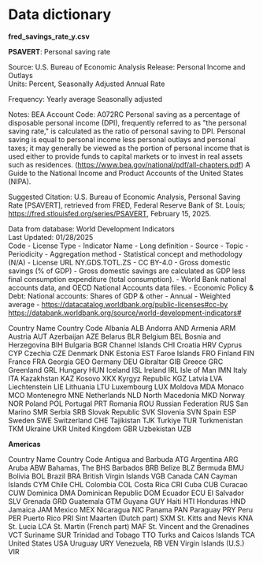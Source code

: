# Data dictionary



**fred_savings_rate_y.csv**

**PSAVERT**: Personal saving rate

Source: U.S. Bureau of Economic Analysis  Release: Personal Income and Outlays  
Units:  Percent, Seasonally Adjusted Annual Rate

Frequency:  Yearly average
Seasonally adjusted

Notes:
BEA Account Code: A072RC
Personal saving as a percentage of disposable personal income (DPI), frequently referred to as "the personal saving rate," is calculated
as the ratio of personal saving to DPI.
Personal saving is equal to personal income less personal outlays and personal taxes; it may generally be viewed as the portion 
of personal income that is used either to provide funds to capital markets or to invest in real assets such as residences.
(https://www.bea.gov/national/pdf/all-chapters.pdf)
A Guide to the National Income and Product Accounts of the United States (NIPA).

Suggested Citation:
U.S. Bureau of Economic Analysis, Personal Saving Rate [PSAVERT], retrieved from FRED, Federal Reserve Bank of St. Louis; 
https://fred.stlouisfed.org/series/PSAVERT, February 15, 2025.


Data from database: World Development Indicators									
Last Updated: 01/28/2025									
Code - License Type -	Indicator Name -	Long definition -	Source -	Topic	- Periodicity	- Aggregation method	- Statistical concept and methodology (N/A) -	License URL
NY.GDS.TOTL.ZS - CC BY-4.0 - Gross domestic savings (% of GDP) -	Gross domestic savings are calculated as GDP less final consumption expenditure (total consumption). -	World Bank national accounts data, and OECD National Accounts data files. -	Economic Policy & Debt: National accounts: Shares of GDP & other -	Annual -	Weighted average	-	https://datacatalog.worldbank.org/public-licenses#cc-by
https://databank.worldbank.org/source/world-development-indicators#


Country Name	Country Code
Albania	ALB
Andorra	AND
Armenia	ARM
Austria	AUT
Azerbaijan	AZE
Belarus	BLR
Belgium	BEL
Bosnia and Herzegovina	BIH
Bulgaria	BGR
Channel Islands	CHI
Croatia	HRV
Cyprus	CYP
Czechia	CZE
Denmark	DNK
Estonia	EST
Faroe Islands	FRO
Finland	FIN
France	FRA
Georgia	GEO
Germany	DEU
Gibraltar	GIB
Greece	GRC
Greenland	GRL
Hungary	HUN
Iceland	ISL
Ireland	IRL
Isle of Man	IMN
Italy	ITA
Kazakhstan	KAZ
Kosovo	XKX
Kyrgyz Republic	KGZ
Latvia	LVA
Liechtenstein	LIE
Lithuania	LTU
Luxembourg	LUX
Moldova	MDA
Monaco	MCO
Montenegro	MNE
Netherlands	NLD
North Macedonia	MKD
Norway	NOR
Poland	POL
Portugal	PRT
Romania	ROU
Russian Federation	RUS
San Marino	SMR
Serbia	SRB
Slovak Republic	SVK
Slovenia	SVN
Spain	ESP
Sweden	SWE
Switzerland	CHE
Tajikistan	TJK
Turkiye	TUR
Turkmenistan	TKM
Ukraine	UKR
United Kingdom	GBR
Uzbekistan	UZB

**Americas**

Country Name	Country Code
Antigua and Barbuda	ATG
Argentina	ARG
Aruba	ABW
Bahamas, The	BHS
Barbados	BRB
Belize	BLZ
Bermuda	BMU
Bolivia	BOL
Brazil	BRA
British Virgin Islands	VGB
Canada	CAN
Cayman Islands	CYM
Chile	CHL
Colombia	COL
Costa Rica	CRI
Cuba	CUB
Curacao	CUW
Dominica	DMA
Dominican Republic	DOM
Ecuador	ECU
El Salvador	SLV
Grenada	GRD
Guatemala	GTM
Guyana	GUY
Haiti	HTI
Honduras	HND
Jamaica	JAM
Mexico	MEX
Nicaragua	NIC
Panama	PAN
Paraguay	PRY
Peru	PER
Puerto Rico	PRI
Sint Maarten (Dutch part)	SXM
St. Kitts and Nevis	KNA
St. Lucia	LCA
St. Martin (French part)	MAF
St. Vincent and the Grenadines	VCT
Suriname	SUR
Trinidad and Tobago	TTO
Turks and Caicos Islands	TCA
United States	USA
Uruguay	URY
Venezuela, RB	VEN
Virgin Islands (U.S.)	VIR

